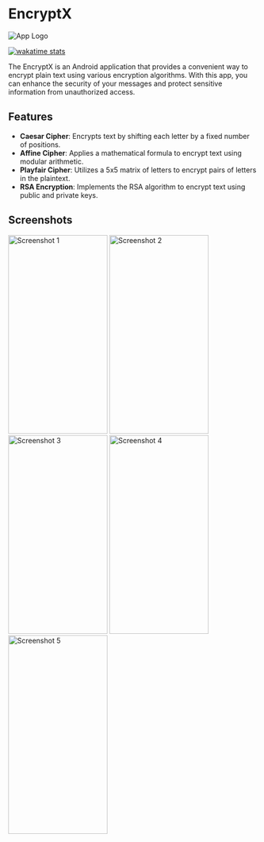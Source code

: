 # EncryptX

![App Logo](https://github.com/musfique113/EncryptX/assets/53111065/c2743bf8-6f7f-4592-9e3b-5220a2128785)

[![wakatime stats](https://wakatime.com/badge/user/18368562-fe00-4dd1-a78f-9403210fea47/project/7a9468c1-d2eb-4573-b6b4-692992f6b5ea.svg)](https://wakatime.com/projects/cyberv2)

The EncryptX is an Android application that provides a convenient way to encrypt plain text using various encryption algorithms. With this app, you can enhance the security of your messages and protect sensitive information from unauthorized access.

## Features

- **Caesar Cipher**: Encrypts text by shifting each letter by a fixed number of positions.
- **Affine Cipher**: Applies a mathematical formula to encrypt text using modular arithmetic.
- **Playfair Cipher**: Utilizes a 5x5 matrix of letters to encrypt pairs of letters in the plaintext.
- **RSA Encryption**: Implements the RSA algorithm to encrypt text using public and private keys.

## Screenshots
<img src="https://github.com/musfique113/EncryptX/assets/53111065/beb1cfde-855a-4bde-8e00-a650222ef848" alt="Screenshot 1" width="200" height="400">
<img src="https://github.com/musfique113/EncryptX/assets/53111065/5deb59e6-e4ce-47a9-a6c2-0c9ab660b89c" alt="Screenshot 2" width="200" height="400">
<img src="https://github.com/musfique113/EncryptX/assets/53111065/b59dc258-4019-4c38-9051-a166c2d2c37e" alt="Screenshot 3" width="200" height="400">
<img src="https://github.com/musfique113/EncryptX/assets/53111065/6172d767-a8cf-42d0-9de4-749da365c339" alt="Screenshot 4" width="200" height="400">
<img src="https://github.com/musfique113/EncryptX/assets/53111065/1882cc1e-af78-4443-abae-211c75bb3976" alt="Screenshot 5" width="200" height="400">


